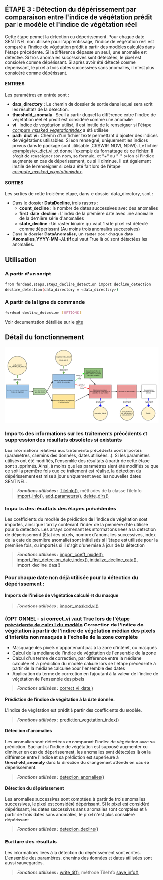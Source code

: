 ## ÉTAPE 3 : Détection du dépérissement par comparaison entre l'indice de végétation prédit par le modèle et l'indice de végétation réel
Cette étape permet la détection du déperissement. Pour chaque date SENTINEL non utilisée pour l'apprentissage, l'indice de végétation réel est comparé à l'indice de végétation prédit à partir des modèles calculés dans l'étape précèdente. Si la différence dépasse un seuil, une anomalie est détectée. Si trois anomalies successives sont détectées, le pixel est considéré comme dépérissant. Si après avoir été détecté comme déperissant, le pixel a trois dates successives sans anomalies, il n'est plus considéré comme dépérissant.

#### ENTRÉES
Les paramètres en entrée sont :
- **data_directory** : Le chemin du dossier de sortie dans lequel sera écrit les résultats de la détection.
- **threshold_anomaly** : Seuil à partir duquel la différence entre l'indice de végétation réel et prédit est considéré comme une anomalie
- **vi** : Indice de végétation utilisé, il est inutile de le renseigner si l'étape [_compute_masked_vegetationindex_](https://fordead.gitlab.io/fordead_package/docs/user_guides/01_compute_masked_vegetationindex/) a été utilisée.
- **path_dict_vi** : Chemin d'un fichier texte permettant d'ajouter des indices de végétations utilisables. Si non renseigné, uniquement les indices prévus dans le package sont utilisable (CRSWIR, NDVI, NDWI). Le fichier [examples/ex_dict_vi.txt](/examples/ex_dict_vi.txt) donne l'exemple du formattage de ce fichier. Il s'agit de renseigner son nom, sa formule, et "+" ou "-" selon si l'indice augmente en cas de déperissement, ou si il diminue. Il est également inutile de le renseigner si cela a été fait lors de l'étape [_compute_masked_vegetationindex_](https://fordead.gitlab.io/fordead_package/docs/user_guides/01_compute_masked_vegetationindex/).


#### SORTIES
Les sorties de cette troisième étape, dans le dossier data_directory, sont :
- Dans le dossier **DataDecline**, trois rasters :
    - **count_decline** : le nombre de dates successives avec des anomalies
    - **first_date_decline** : L'index de la première date avec une anomalie de la dernière série d'anomalies
    - **state_decline** : Un raster binaire qui vaut 1 si le pixel est détecté comme déperissant (Au moins trois anomalies successives)
- Dans le dossier **DataAnomalies**, un raster pour chaque date **Anomalies_YYYY-MM-JJ.tif** qui vaut True là où sont détectées les anomalies.
## Utilisation
### A partir d'un script

```bash
from fordead.steps.step3_decline_detection import decline_detection
decline_detection(data_directory = <data_directory>)
```

### A partir de la ligne de commande
```bash
fordead decline_detection [OPTIONS]
```
Voir documentation détaillée sur le [site](https://fordead.gitlab.io/fordead_package/docs/cli/#fordead-decline_detection)

## Détail du fonctionnement

![Diagramme_step3](Diagrams/Diagramme_step3.png "Diagramme_step3")

### Imports des informations sur les traitements précédents et suppression des résultats obsolètes si existants
Les informations relatives aux traitements précédents sont importés (paramètres, chemins des données, dates utilisées...). Si les paramètres utilisés ont été modifiés, l'ensemble des résultats à partir de cette étape sont supprimés. Ainsi, à moins que les paramètres aient été modifiés ou que ce soit la première fois que ce traitement est réalisé, la détection du dépérissement est mise à jour uniquement avec les nouvelles dates SENTINEL.
> **_Fonctions utilisées :_** [TileInfo()](https://fordead.gitlab.io/fordead_package/reference/fordead/ImportData/#tileinfo), méthodes de la classe TileInfo [import_info()](https://fordead.gitlab.io/fordead_package/reference/fordead/ImportData/#import_info), [add_parameters()](https://fordead.gitlab.io/fordead_package/reference/fordead/ImportData/#add_parameters), [delete_dirs()](https://fordead.gitlab.io/fordead_package/reference/fordead/ImportData/#delete_dirs)

### Imports des résultats des étapes précédentes
Les coefficients du modèle de prédiction de l'indice de végétation sont importés, ainsi que l'array contenant l'index de la première date utilisée pour la détection. Les arrays contenant les informations liées à la détection de déperissement (État des pixels, nombre d'anomalies successives, index de la date de première anomalie) sont initialisés si l'étape est utilisée pour la première fois, ou importés si il s'agit d'une mise à jour de la détection.
> **_Fonctions utilisées :_** [import_coeff_model()](https://fordead.gitlab.io/fordead_package/reference/fordead/ImportData/#import_coeff_model), [import_first_detection_date_index()](https://fordead.gitlab.io/fordead_package/reference/fordead/ImportData/#import_first_detection_date_index), [initialize_decline_data()](https://fordead.gitlab.io/fordead_package/reference/fordead/ImportData/#initialize_decline_data), [import_decline_data()](https://fordead.gitlab.io/fordead_package/reference/fordead/ImportData/#import_decline_data)

### Pour chaque date non déjà utilisée pour la détection du dépérissement :

#### Imports de l'indice de végétation calculé et du masque
> **_Fonctions utilisées :_** [import_masked_vi()](https://fordead.gitlab.io/fordead_package/reference/fordead/ImportData/#import_masked_vi)

### (OPTIONNEL - si **correct_vi** vaut True lors de [l'étape précédente de calcul du modèle](https://fordead.gitlab.io/fordead_package/docs/user_guides/03_train_model/) Correction de l'indice de végétation à partir de l'indice de végétation médian des pixels d'intérêts non masqués à l'échelle de la zone complète
- Masquage des pixels n'appartenant pas à la zone d'intérêt, ou masqués
- Calcul de la médiane de l'indice de végétation de l'ensemble de la zone
- Calcul d'un terme de correction, par différence entre la médiane calculée et la prédiction du modèle calculé lors de l'étape précédente à partir de la médiane calculée pour l'ensemble des dates
- Application du terme de correction en l'ajoutant à la valeur de l'indice de végétation de l'ensemble des pixels
> **_Fonctions utilisées :_** [correct_vi_date()](https://fordead.gitlab.io/fordead_package/reference/fordead/ModelVegetationIndex/#correct_vi_date)

#### Prédiction de l'indice de végétation à la date donnée.
L'indice de végétation est prédit à partir des coefficients du modèle.
> **_Fonctions utilisées :_** [prediction_vegetation_index()](https://fordead.gitlab.io/fordead_package/reference/fordead/decline_detection/#prediction_vegetation_index)

#### Détection d'anomalies
Les anomalies sont détectées en comparant l'indice de végétation avec sa prédiction. Sachant si l'indice de végétation est supposé augmenter ou diminuer en cas de déperissement, les anomalies sont détectées là où la différence entre l'indice et sa prédiction est superieure à **threshold_anomaly** dans la direction du changement attendu en cas de déperissement.
> **_Fonctions utilisées :_** [detection_anomalies()](https://fordead.gitlab.io/fordead_package/reference/fordead/decline_detection/#detection_anomalies)

#### Détection du dépérissement
Les anomalies successives sont comptées, à partir de trois anomalies successives, le pixel est considéré dépérissant. Si le pixel est considéré dépérissant, les dates successives sans anomalies sont comptées et à partir de trois dates sans anomalies, le pixel n'est plus considéré dépérissant.
> **_Fonctions utilisées :_** [detection_decline()](https://fordead.gitlab.io/fordead_package/reference/fordead/decline_detection/#detection_decline)

 ### Ecriture des résultats
Les informations liées à la détection du dépérissement sont écrites. L'ensemble des paramètres, chemins des données et dates utilisées sont aussi sauvegardés.
 > **_Fonctions utilisées :_** [write_tif()](https://fordead.gitlab.io/fordead_package/reference/fordead/writing_data/#write_tif), méthode TileInfo [save_info()](https://fordead.gitlab.io/fordead_package/reference/fordead/ImportData/#save_info)

